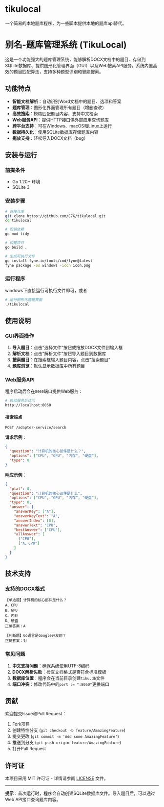 # tikulocal
 一个简易的本地题库程序，为一些脚本提供本地的题库api替代。

# 别名-题库管理系统 (TikuLocal)

这是一个功能强大的题库管理系统，能够解析DOCX文档中的题目、存储到SQLite数据库、提供图形化管理界面（GUI）以及Web搜索API服务。系统内置高效的题目匹配算法，支持多种题型识别和智能搜索。

## 功能特点

- **智能文档解析**：自动识别Word文档中的题目、选项和答案
- **题库管理**：图形化界面管理所有题目（增删查改）
- **高效搜索**：模糊匹配题目内容，支持中文检索
- **Web服务API**：提供HTTP接口供外部应用查询题库
- **跨平台支持**：可在Windows、macOS和Linux上运行
- **数据持久化**：使用SQLite数据库存储题库内容
- **拖放支持**：轻松导入DOCX文档（bug）

## 安装与运行

### 前提条件
- Go 1.20+ 环境
- SQLite 3

### 安装步骤
```bash
# 克隆仓库
git clone https://github.com/E7G/tikulocal.git
cd tikulocal

# 安装依赖
go mod tidy

# 构建项目
go build .

# 生成可执行文件
go install fyne.io/tools/cmd/fyne@latest
fyne package -os windows -icon icon.png

```

### 运行程序
windows下直接运行可执行文件即可，或者
```bash
# 运行图形化管理界面
./tikulocal
```

## 使用说明

### GUI界面操作
1. **导入题目**：点击"选择文件"按钮或拖放DOCX文件到输入框
2. **解析文档**：点击"解析文件"按钮导入题目到数据库
3. **搜索题目**：在搜索框输入题目内容，点击"搜索题目"
4. **题库浏览**：默认显示数据库中所有题目

### Web服务API
程序启动后会在`8060`端口提供Web服务：

```bash
# 启动服务后访问
http://localhost:8060
```

#### 搜索端点
`POST /adapter-service/search`

**请求示例**：
```json
{
  "question": "计算机的核心部件是什么？",
  "options": ["CPU", "GPU", "内存", "硬盘"],
  "type": 0
}
```

**响应示例**：
```json
{
  "plat": 0,
  "question": "计算机的核心部件是什么",
  "options": ["CPU", "GPU", "内存", "硬盘"],
  "type": 0,
  "answer": {
    "answerKey": ["A"],
    "answerKeyText": "A",
    "answerIndex": [0],
    "answerText": "CPU",
    "bestAnswer": ["CPU"],
    "allAnswer": [
      ["CPU"],
      ["A、CPU"]
    ]
  }
}
```

## 技术支持

### 支持的DOCX格式
```
【单选题】计算机的核心部件是什么？
A、CPU
B、GPU
C、内存
D、硬盘
正确答案：A

【判断题】Go语言是Google开发的？
正确答案：对
```

### 常见问题
1. **中文支持问题**：确保系统使用UTF-8编码
2. **DOCX解析失败**：检查文档格式是否符合标准模板
3. **数据库位置**：程序会在当前目录创建`tiku.db`文件
4. **端口冲突**：修改代码中的`port := ":8060"`更换端口

## 贡献

欢迎提交Issue和Pull Request：
1. Fork项目
2. 创建特性分支 (`git checkout -b feature/AmazingFeature`)
3. 提交更改 (`git commit -m 'Add some AmazingFeature'`)
4. 推送到分支 (`git push origin feature/AmazingFeature`)
5. 打开Pull Request

## 许可证

本项目采用 MIT 许可证 - 详情请参阅 [LICENSE](LICENSE) 文件。

---
**提示**：首次运行时，程序会自动创建SQLite数据库文件。导入题目后，可以通过Web API接口查询题库内容。
